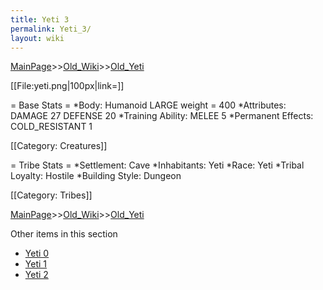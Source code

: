 ```yaml
---
title: Yeti 3
permalink: Yeti_3/
layout: wiki
---
```


[MainPage](/keeperrl_wiki/ "wikilink")>>[Old_Wiki](/keeperrl_wiki/Old_Wiki "wikilink")>>[Old_Yeti](/keeperrl_wiki/Old_Yeti "wikilink")

[[File:yeti.png|100px|link=]]

= Base Stats =
*Body: Humanoid LARGE weight = 400 
*Attributes: DAMAGE 27 DEFENSE 20
*Training Ability: MELEE 5 
*Permanent Effects: COLD_RESISTANT 1 

[[Category: Creatures]]

= Tribe Stats =
*Settlement: Cave
*Inhabitants: Yeti
*Race: Yeti 
*Tribal Loyalty: Hostile 
*Building Style: Dungeon
 
[[Category: Tribes]]

[MainPage](/keeperrl_wiki/ "wikilink")>>[Old_Wiki](/keeperrl_wiki/Old_Wiki "wikilink")>>[Old_Yeti](/keeperrl_wiki/Old_Yeti "wikilink")

Other items in this section
-    [Yeti 0](/keeperrl_wiki/Yeti_0 "wikilink")
-    [Yeti 1](/keeperrl_wiki/Yeti_1 "wikilink")
-    [Yeti 2](/keeperrl_wiki/Yeti_2 "wikilink")
